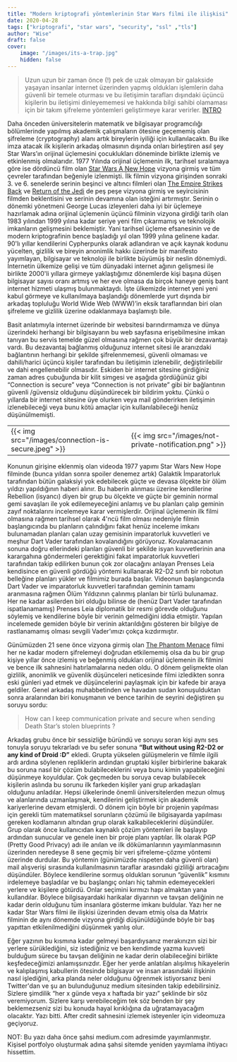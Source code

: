 ```yaml
---
title: "Modern kriptografi yöntemlerinin Star Wars filmi ile ilişkisi"
date: 2020-04-28
tags: ["kriptografi", "star wars", "security", "ssl" ,"tls"]
author: "Wise"
draft: false
cover:
    image: "/images/its-a-trap.jpg"
    hidden: false
---
```

> Uzun uzun bir zaman önce (!) pek de uzak olmayan bir galakside yaşayan insanlar internet üzerinden yapmış oldukları işlemlerin daha güvenli bir temele oturması ve bu iletişimin tarafları dışındaki üçüncü kişilerin bu iletişimi dinleyememesi ve hakkında bilgi sahibi olamaması için bir takım şifreleme yöntemleri geliştirmeye karar verirler. [INTRO](https://starwarsintrocreator.kassellabs.io/#!/BM5xzF-d7ZTSDYuCtJC9)

Daha önceden üniversitelerin matematik ve bilgisayar programcılığı bölümlerinde yapılmış akademik çalışmaların ötesine geçememiş olan şifreleme (cryptography) alanı artık bireylerin iyiliği için kullanılacaktı. Bu ilke imza atacak ilk kişilerin arkadaş olmasının dışında onları birleştiren asıl şey Star Wars’ın orijinal üçlemesini çocuklukları döneminde birlikte izlemiş ve etkinlenmiş olmalarıdır. 1977 Yılında orijinal üçlemenin ilk, tarihsel sıralamaya göre ise dördüncü film olan [Star Wars A New Hope](https://en.wikipedia.org/wiki/Star_Wars_(film)) vizyona girmiş ve tüm çevreler tarafından beğeniyle izlenmişti. İlk filmin vizyona girişinden sonraki 3. ve 6. senelerde serinin beşinci ve altıncı filmleri olan [The Empire Strikes Back](https://en.wikipedia.org/wiki/The_Empire_Strikes_Back) ve [Return of the Jedi](https://en.wikipedia.org/wiki/Return_of_the_Jedi) de peş peşe vizyona girmiş ve seyircisinin filmden beklentisini ve serinin devamına olan isteğini artırmıştır. Serinin o dönemki yönetmeni George Lucas izleyenleri daha iyi bir üçlemeye hazırlamak adına orijinal üçlemenin üçüncü filminin vizyona girdiği tarih olan 1983 yılından 1999 yılına kadar seriye yeni film çıkarmamış ve teknolojik imkanların gelişmesini beklemiştir. Yani tarihsel üçleme efsanesinin ve de modern kriptografinin bence başladığı yıl olan 1999 yılına gelinene kadar. 90'lı yıllar kendilerini Cypherpunks olarak adlandıran ve açık kaynak kodunu yücelten, gizlilik ve bireyin anonimlik hakkı üzerinde bir manifesto yayımlayan, bilgisayar ve teknoloji ile birlikte büyümüş bir neslin dönemiydi. İnternetin ülkemize gelişi ve tüm dünyadaki internet ağının gelişmesi ile birlikte 2000'li yıllara girmeye yaklaştığımız dönemlerde kişi başına düşen bilgisayar sayısı oranı artmış ve her eve olmasa da birçok haneye geniş bant internet hizmeti ulaşmış bulunmaktaydı. İşte ülkemizde internet yeni yeni kabul görmeye ve kullanılmaya başlandığı dönemlerde yurt dışında bir arkadaş topluluğu World Wide Web (WWW)’in eksik taraflarından biri olan şifreleme ve gizlilik üzerine odaklanmaya başlamıştı bile.

Basit anlatımıyla internet üzerinde bir websitesi barındırmamıza ve dünya üzerindeki herhangi bir bilgisayarın bu web sayfasına erişebilmesine imkan tanıyan bu servis temelde güzel olmasına rağmen çok büyük bir dezavantajı vardı. Bu dezavantaj bağlanmış olduğunuz internet sitesi ile aranızdaki bağlantının herhangi bir şekilde şifrelenmemesi, güvenli olmaması ve dahili/harici üçüncü kişiler tarafından bu iletişimin izlenebilir, değiştirilebilir ve dahi engellenebilir olmasıdır. Eskiden bir internet sitesine girdiğiniz zaman adres çubuğunda bir kilit simgesi ve aşağıda gördüğünüz gibi “Connection is secure” veya “Connection is not private” gibi bir bağlantının güvenli /güvensiz olduğunu düşündürecek bir bildirim yoktu. Çünkü o yıllarda bir internet sitesine üye olurken veya mail gönderirken iletişimin izlenebileceği veya bunu kötü amaçlar için kullanılabileceği henüz düşünülmemişti.

|   	|   	|  
|---	|---	|
| {{< img src="/images/connection-is-secure.jpeg" >}} | {{< img src="/images/not-private-notification.png" >}} |

Konunun girişine eklenmiş olan videoda 1977 yapımı Star Wars New Hope filminde (bunca yıldan sonra spoiler denemez artık) Galaktik İmparatorluk tarafından bütün galaksiyi yok edebilecek güçte ve devasa ölçekte bir ölüm yıldızı yapıldığının haberi alınır. Bu haberin alınması üzerine kendilerine Rebellion (isyancı) diyen bir grup bu ölçekte ve güçte bir geminin normal gemi savaşları ile yok edilemeyeceğini anlamış ve bu planları çalıp geminin zayıf noktalarını incelemeye karar vermişlerdir. Orijinal üçlemenin ilk filmi olmasına rağmen tarihsel olarak 4'ncü film olması nedeniyle filmin başlangıcında bu planların çalındığını fakat henüz inceleme imkanı bulunamadan planları çalan uzay gemisinin imparatorluk kuvvetleri ve meşhur Dart Vader tarafından kovalandığını görüyoruz. Kovalamacanın sonuna doğru ellerindeki planları güvenli bir şekilde isyan kuvvetlerinin ana karargahına göndermeleri gerektiğini fakat imparatorluk kuvvetleri tarafından takip edilirken bunun çok zor olacağını anlayan Prenses Leia kendisince en güvenli gördüğü yöntemi kullanarak R2-D2 sınıfı bir robotun belleğine planları yükler ve filmimiz burada başlar. Videonun başlangıcında Dart Vader ve imparatorluk kuvvetleri tarafından geminin tamamı aranmasına rağmen Ölüm Yıldızının çalınmış planları bir türlü bulunamaz. Her ne kadar asilerden biri olduğu bilinse de (henüz Dart Vader tarafından ispatlanamamış) Prenses Leia diplomatik bir resmi görevde olduğunu söylemiş ve kendilerine böyle bir verinin gelmediğini iddia etmiştir. Yapılan incelemede gemiden böyle bir verinin aktarıldığını gösteren bir bilgiye de rastlanamamış olması sevgili Vader’ımızı çokça kızdırmıştır.

Günümüzden 21 sene önce vizyona girmiş olan [The Phantom Menace](https://en.wikipedia.org/wiki/Star_Wars:_Episode_I_–_The_Phantom_Menace) filmi her ne kadar modern şifrelemeyi doğrudan etkilememiş olsa da bu bir grup kişiye yıllar önce izlemiş ve beğenmiş oldukları orijinal üçlemenin ilk filmini ve bence ilk sahnesini hatırlamalarına neden oldu. O dönem gelişmekte olan gizlilik, anonimlik ve güvenlik düşünceleri neticesinde filmi izledikten sonra eski günleri yad etmek ve düşüncelerini paylaşmak için bir kafede bir araya geldiler. Genel arkadaş muhabbetinden ve havadan sudan konuşulduktan sonra aralarından biri konuşmanın ve bence tarihin de seyrini değiştiren şu soruyu sordu:

> How can I keep communication private and secure when sending Death Star’s stolen blueprints ?

Arkadaş grubu önce bir sessizliğe büründü ve soruyu soran kişi aynı ses tonuyla soruyu tekrarladı ve bu sefer sonuna **“But without using R2-D2 or any kind of Droid :D”** ekledi. Grupta yükselen gülüşmelerin ve filmle ilgili ardı ardına söylenen repliklerin ardından gruptaki kişiler birbirlerine bakarak bu soruna nasıl bir çözüm bulabileceklerini veya bunu kimin yapabileceğini düşünmeye koyuldular. Çok geçmeden bu soruya cevap bulabilecek kişilerin aslında bu sorunu ilk farkeden kişiler yani grup arkadaşları olduğunu anladılar. Hepsi ülkelerinde önemli üniversitelerden mezun olmuş ve alanlarında uzmanlaşmak, kendilerini geliştirmek için akademik kariyerlerine devam etmişlerdi. O dönem için böyle bir projenin yapılması için gerekli tüm matematiksel sorunların çözümü ile bilgisayarda yapılması gereken kodlamanın altından grup olarak kalkabileceklerini düşündüler. Grup olarak önce kullanıcıdan kaynaklı çözüm yöntemleri ile başlayıp ardından sunucular ve genele inen bir proje planı yaptılar. İlk olarak PGP (Pretty Good Privacy) adı ile anılan ve ilk dökümanlarının yayımlanmasının üzerinden neredeyse 8 sene geçmiş bir veri şifreleme-çözme yöntemi üzerinde durdular. Bu yöntemin (günümüzde nispeten daha güvenli olan) mail alışverişi sırasında kullanılmasının taraflar arasındaki gizliliği artıracağını düşündüler. Böylece kendilerine sormuş oldukları sorunun “güvenlik” kısmını irdelemeye başladılar ve bu başlangıç onları hiç tahmin edemeyecekleri yerlere ve kişilere götürdü. Onlar seçimini kırmızı hapı almaktan yana kullandılar. Böylece bilgisayardaki harikalar diyarının ve tavşan deliğinin ne kadar derin olduğunu tüm insanlara gösterme imkanı buldular. Yazı her ne kadar Star Wars filmi ile ilişkisi üzerinden devam etmiş olsa da Matrix filminin de aynı dönemde vizyona girdiği düşünüldüğünde böyle bir baş yapıttan etkilenilmediğini düşünmek yanlış olur.

Eğer yazının bu kısmına kadar gelmeyi başardıysanız merakınızın sizi bir yerlere sürüklediğini, siz istediğiniz ve ben kendimde yazma kuvveti bulduğum sürece bu tavşan deliğinin ne kadar derin olabileceğini birlikte keşfedeceğimizi anlamışsınızdır. Eğer her yerde anlatılan alışılmış hikayelerin ve kalıplaşmış kabullerin ötesinde bilgisayar ve insan arasındaki ilişkinin nasıl işlediğini, arka planda neler olduğunu öğrenmek istiyorsanız beni Twitter'dan ve şu an bulunduğunuz medium sitesinden takip edebilirsiniz. Sizlere şimdilik “her x günde veya x haftada bir yazı” şeklinde bir söz veremiyorum. Sizlere karşı verebileceğim tek söz benden bir şey beklemezseniz sizi bu konuda hayal kırıklığına da uğratamayacağım olacaktır. Yazı bitti. After credit sahnesini izlemek isteyenler için videomuza geçiyoruz.

NOT: Bu yazı daha önce şahsi medium.com adresimde yayımlanmıştır. Kişisel portfolyo oluşturmak adına şahsi sitemde yeniden yayımlama ihtiyacı hissettim.
